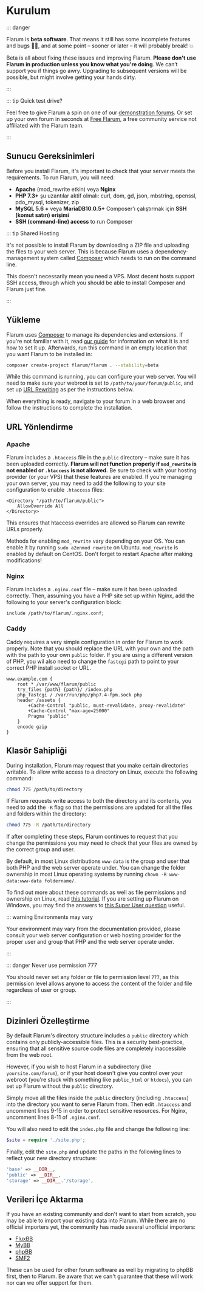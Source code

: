 # Kurulum

::: danger

Flarum is **beta software**. That means it still has some incomplete features and bugs 🐛🐞, and at some point – sooner or later – it will probably break! 💥

Beta is all about fixing these issues and improving Flarum. **Please don't use Flarum in production unless you know what you're doing**. We can’t support you if things go awry. Upgrading to subsequent versions will be possible, but might involve getting your hands dirty.

:::

::: tip Quick test drive?

Feel free to give Flarum a spin on one of our [demonstration forums](https://discuss.flarum.org/d/21101). Or set up your own forum in seconds at [Free Flarum](https://www.freeflarum.com), a free community service not affiliated with the Flarum team.

:::

## Sunucu Gereksinimleri

Before you install Flarum, it's important to check that your server meets the requirements. To run Flarum, you will need:

* **Apache** (mod_rewrite etkin) veya **Nginx**
* **PHP 7.3+** şu uzantılar aktif olmalı: curl, dom, gd, json, mbstring, openssl, pdo\_mysql, tokenizer, zip
* **MySQL 5.6 +** veya **MariaDB10.0.5+** Composer'ı çalıştırmak için **SSH (komut satırı) erişimi**
* **SSH (command-line) access** to run Composer

::: tip Shared Hosting

It's not possible to install Flarum by downloading a ZIP file and uploading the files to your web server. This is because Flarum uses a dependency-management system called [Composer](https://getcomposer.org) which needs to run on the command line.

This doesn't necessarily mean you need a VPS. Most decent hosts support SSH access, through which you should be able to install Composer and Flarum just fine.

:::

## Yükleme

Flarum uses [Composer](https://getcomposer.org) to manage its dependencies and extensions. If you're not familiar with it, read [our guide](composer.md) for information on what it is and how to set it up. Afterwards, run this command in an empty location that you want Flarum to be installed in:

```bash
composer create-project flarum/flarum . --stability=beta
```

While this command is running, you can configure your web server. You will need to make sure your webroot is set to `/path/to/your/forum/public`, and set up [URL Rewriting](#url-rewriting) as per the instructions below.

When everything is ready, navigate to your forum in a web browser and follow the instructions to complete the installation.

## URL Yönlendirme

### Apache

Flarum includes a `.htaccess` file in the `public` directory – make sure it has been uploaded correctly. **Flarum will not function properly if `mod_rewrite` is not enabled or `.htaccess` is not allowed.** Be sure to check with your hosting provider (or your VPS) that these features are enabled. If you're managing your own server, you may need to add the following to your site configuration to enable `.htaccess` files:

```
<Directory "/path/to/flarum/public">
    AllowOverride All
</Directory>
```

This ensures that htaccess overrides are allowed so Flarum can rewrite URLs properly.

Methods for enabling `mod_rewrite` vary depending on your OS. You can enable it by running `sudo a2enmod rewrite` on Ubuntu. `mod_rewrite` is enabled by default on CentOS. Don't forget to restart Apache after making modifications!

### Nginx

Flarum includes a `.nginx.conf` file – make sure it has been uploaded correctly. Then, assuming you have a PHP site set up within Nginx, add the following to your server's configuration block:

```nginx
include /path/to/flarum/.nginx.conf;
```

### Caddy

Caddy requires a very simple configuration in order for Flarum to work properly. Note that you should replace the URL with your own and the path with the path to your own `public` folder. If you are using a different version of PHP, you wil also need to change the `fastcgi` path to point to your correct PHP install socket or URL.

```
www.example.com {
    root * /var/www/flarum/public
    try_files {path} {path}/ /index.php
    php_fastcgi / /var/run/php/php7.4-fpm.sock php
    header /assets {
        +Cache-Control "public, must-revalidate, proxy-revalidate"
        +Cache-Control "max-age=25000"
        Pragma "public" 
    }
    encode gzip
}
```
## Klasör Sahipliği

During installation, Flarum may request that you make certain directories writable. To allow write access to a directory on Linux, execute the following command:

```bash
chmod 775 /path/to/directory
```

If Flarum requests write access to both the directory and its contents, you need to add the `-R` flag so that the permissions are updated for all the files and folders within the directory:

```bash
chmod 775 -R /path/to/directory
```

If after completing these steps, Flarum continues to request that you change the permissions you may need to check that your files are owned by the correct group and user.

By default, in most Linux distributions `www-data` is the group and user that both PHP and the web server operate under. You can change the folder ownership in most Linux operating systems by running `chown -R www-data:www-data foldername/`.

To find out more about these commands as well as file permissions and ownership on Linux, read [this tutorial](https://www.thegeekdiary.com/understanding-basic-file-permissions-and-ownership-in-linux/). If you are setting up Flarum on Windows, you may find the answers to [this Super User question](https://superuser.com/questions/106181/equivalent-of-chmod-to-change-file-permissions-in-windows) useful.

::: warning Environments may vary

Your environment may vary from the documentation provided, please consult your web server configuration or web hosting provider for the proper user and group that PHP and the web server operate under.

:::

::: danger Never use permission 777

You should never set any folder or file to permission level `777`, as this permission level allows anyone to access the content of the folder and file regardless of user or group.

:::

## Dizinleri Özelleştirme

By default Flarum's directory structure includes a `public` directory which contains only publicly-accessible files. This is a security best-practice, ensuring that all sensitive source code files are completely inaccessible from the web root.

However, if you wish to host Flarum in a subdirectory (like `yoursite.com/forum`), or if your host doesn't give you control over your webroot (you're stuck with something like `public_html` or `htdocs`), you can set up Flarum without the `public` directory.

Simply move all the files inside the `public` directory (including `.htaccess`) into the directory you want to serve Flarum from. Then edit `.htaccess` and uncomment lines 9-15 in order to protect sensitive resources. For Nginx, uncomment lines 8-11 of `.nginx.conf`.

You will also need to edit the `index.php` file and change the following line:

```php
$site = require './site.php';
```

 Finally, edit the `site.php` and update the paths in the following lines to reflect your new directory structure:

```php
'base' => __DIR__,
'public' => __DIR__,
'storage' => __DIR__.'/storage',
```

## Verileri İçe Aktarma

If you have an existing community and don't want to start from scratch, you may be able to import your existing data into Flarum. While there are no official importers yet, the community has made several unofficial importers:

* [FluxBB](https://discuss.flarum.org/d/3867-fluxbb-to-flarum-migration-tool)
* [MyBB](https://discuss.flarum.org/d/5506-mybb-migrate-script)
* [phpBB](https://discuss.flarum.org/d/1117-phpbb-migrate-script-updated-for-beta-5)
* [SMF2](https://github.com/ItalianSpaceAstronauticsAssociation/smf2_to_flarum)

These can be used for other forum software as well by migrating to phpBB first, then to Flarum. Be aware that we can't guarantee that these will work nor can we offer support for them.
